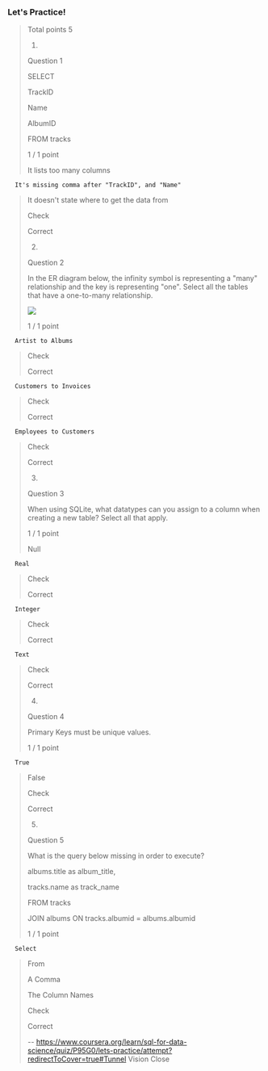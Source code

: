 ### Let's Practice!
> 
> Total points 5
> 
> 1.
> 
> Question 1
> 
> 
> SELECT
> 
> TrackID
> 
> Name
> 
> AlbumID
> 
> FROM tracks
> 
> </pre>
> 
> 1 / 1 point
> 
>  It lists too many columns 
> 

      It's missing comma after "TrackID", and "Name" 
> 
>  It doesn't state where to get the data from 
> 
> Check
> 
> Correct
> 
> 2.
> 
> Question 2
> 
> In the ER diagram below, the infinity symbol is representing a "many" relationship and the key is representing "one". Select all the tables that have a one-to-many relationship.
> 
> ![](https://d3c33hcgiwev3.cloudfront.net/imageAssetProxy.v1/wm4baRQTEeiiPArjBtafbA_25ea1bc56924a149794ab65d39f07e9f_ChinookDatabaseSchema-ER-Diagram.png?expiry=1598140800000&hmac=MTIrNuDedjqgKjsOXqj3UVbpmPhwL1pZmTgjjeEpFAE)
> 
> 1 / 1 point
> 

      Artist to Albums 
> 
> Check
> 
> Correct
> 

      Customers to Invoices 
> 
> Check
> 
> Correct
> 

      Employees to Customers 
> 
> Check
> 
> Correct
> 
> 3.
> 
> Question 3
> 
> When using SQLite, what datatypes can you assign to a column when creating a new table? Select all that apply.
> 
> 1 / 1 point
> 
>  Null 
> 

      Real 
> 
> Check
> 
> Correct
> 

      Integer 
> 
> Check
> 
> Correct
> 

      Text 
> 
> Check
> 
> Correct
> 
> 4.
> 
> Question 4
> 
> Primary Keys must be unique values.
> 
> 1 / 1 point
> 

      True 
> 
>  False 
> 
> Check
> 
> Correct
> 
> 5.
> 
> Question 5
> 
> What is the query below missing in order to execute?
> 
> albums.title as album_title,
> 
> tracks.name as track_name 
> 
> FROM tracks 
> 
> JOIN albums ON tracks.albumid = albums.albumid
>  
> 1 / 1 point
> 

      Select 
> 
>  From 
> 
>  A Comma 
> 
>  The Column Names 
> 
> Check
> 
> Correct
>
> -- https://www.coursera.org/learn/sql-for-data-science/quiz/P95G0/lets-practice/attempt?redirectToCover=true#Tunnel Vision Close
